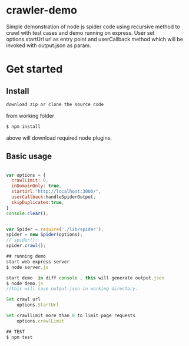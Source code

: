 # crawler-demo
Simple demonstration of node js spider code using recursive method to crawl with test cases and demo running on express. 
User set options.startUrl url as entry point and userCallback method which will be invoked with output.json as param.
  
  # Get started

## Install

```sh
download zip or clone the source code
```
from working folder 
```js
$ npm install 
```
above will download required node plugins.
## Basic usage

```js

var options = {
  crawlLimit: 0,
  inDomainOnly: true,
  startUrl:"http://localhost:3000/",
  userCallback:handleSpiderOutput,
  skipDuplicates:true,
}
console.clear();


var Spider = require('./lib/spider');
spider = new Spider(options);
// spider();
spider.crawl();

## running demo 
start web express server  
$ node server.js

start demo  in diff console , this will generate output.json
$ node demo.js
//this will save output.json in working directory.

Set crawl url 
    options.StartUrl

Set crawllimit more than 0 to limit page requests
    options.crawlLimit

## TEST 
$ npm test
